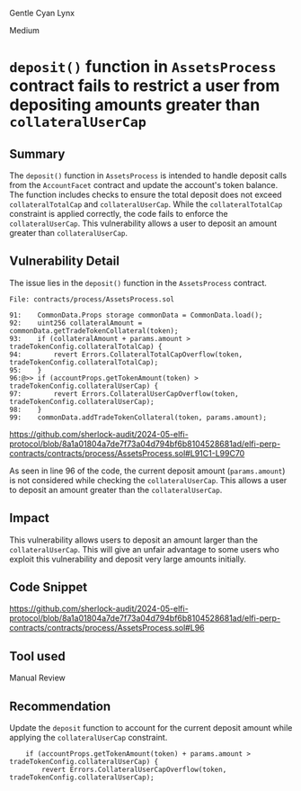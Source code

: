 Gentle Cyan Lynx

Medium

# `deposit()` function in `AssetsProcess` contract fails to restrict a user from depositing amounts greater than `collateralUserCap`

## Summary
The `deposit()` function in `AssetsProcess` is intended to handle deposit calls from the `AccountFacet` contract and update the account's token balance. The function includes checks to ensure the total deposit does not exceed `collateralTotalCap` and `collateralUserCap`. While the `collateralTotalCap` constraint is applied correctly, the code fails to enforce the `collateralUserCap`. This vulnerability allows a user to deposit an amount greater than `collateralUserCap`.

## Vulnerability Detail
The issue lies in the `deposit()` function in the `AssetsProcess` contract.

```solidity
File: contracts/process/AssetsProcess.sol

91:    CommonData.Props storage commonData = CommonData.load();
92:    uint256 collateralAmount = commonData.getTradeTokenCollateral(token);
93:    if (collateralAmount + params.amount > tradeTokenConfig.collateralTotalCap) {
94:        revert Errors.CollateralTotalCapOverflow(token, tradeTokenConfig.collateralTotalCap);
95:    }
96:@>> if (accountProps.getTokenAmount(token) > tradeTokenConfig.collateralUserCap) {
97:        revert Errors.CollateralUserCapOverflow(token, tradeTokenConfig.collateralUserCap);
98:    }
99:    commonData.addTradeTokenCollateral(token, params.amount);

```
https://github.com/sherlock-audit/2024-05-elfi-protocol/blob/8a1a01804a7de7f73a04d794bf6b8104528681ad/elfi-perp-contracts/contracts/process/AssetsProcess.sol#L91C1-L99C70

As seen in line 96 of the code, the current deposit amount (`params.amount`) is not considered while checking the `collateralUserCap`. This allows a user to deposit an amount greater than the `collateralUserCap`.

## Impact
This vulnerability allows users to deposit an amount larger than the `collateralUserCap`. This will give an unfair advantage to some users who exploit this vulnerability and deposit very large amounts initially.

## Code Snippet
https://github.com/sherlock-audit/2024-05-elfi-protocol/blob/8a1a01804a7de7f73a04d794bf6b8104528681ad/elfi-perp-contracts/contracts/process/AssetsProcess.sol#L96

## Tool used

Manual Review

## Recommendation
Update the `deposit` function to account for the current deposit amount while applying the `collateralUserCap` constraint.

```solidity
    if (accountProps.getTokenAmount(token) + params.amount > tradeTokenConfig.collateralUserCap) {
        revert Errors.CollateralUserCapOverflow(token, tradeTokenConfig.collateralUserCap);
```
